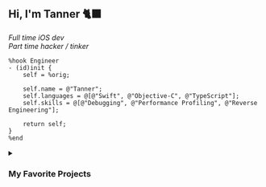 ## Hi, I'm Tanner 🐈‍⬛

_Full time iOS dev_  
_Part time hacker / tinker_  

```logos
%hook Engineer
- (id)init {
    self = %orig;

    self.name = @"Tanner";
    self.languages = @[@"Swift", @"Objective-C", @"TypeScript"];
    self.skills = @[@"Debugging", @"Performance Profiling", @"Reverse Engineering"];

    return self;
}
%end
```

<details>
    <summary>
        <h3>My Favorite Projects</h3>
    </summary>

<table>
    
<tr>
<td><strong>Jsum</strong></td>
<td colspan=2>

A Swift Codable replacement that uses reflection to create types and map values.<br/>
No Codable, no Macros—just runtime magic 🪄✨
<br/>
<br/>

```swift
let person: (name: String, age: Int) = try Jsum.decode(
    from: ['name': 'Bob', 'age': 25]
)
```

</td>
</tr>

<tr>
</tr>

<tr>
    <td><strong>FLEX</strong></td>
    <td>A popular in-app debugging tool, capable of almost anything you can think of, from exploring the view hierarchy to calling methods in real time.</td>
    <td><img src=https://github.com/user-attachments/assets/a9786af4-9032-47cb-94fe-ab5a75d77b07 height=100px></td>
</tr>

<tr>
</tr>

<tr>
    <td><strong>Pastie</strong></td>
    <td>A clipboard manager for iOS that started as a jailbreak tweak, which I later turned into a full app. The tweak can be invoked from the keyboard in any app.</td>
    <td><img src=https://github.com/user-attachments/assets/9d46391b-4b3c-4847-bbab-a144987a8d92 height=100px></td>
</tr>

<tr>
</tr>

<tr>
    <td><strong>Receiptie</strong></td>
    <td>A receipt tracking app that uses OCR and AI to scan and organize your paper or email receipts for safekeeping. (Closed source)</td>
    <td><img src=https://github.com/user-attachments/assets/7e2e53a4-5b0d-4806-8509-26e6b644dc27 height=100px></td>
</tr>
</table>

</details>
